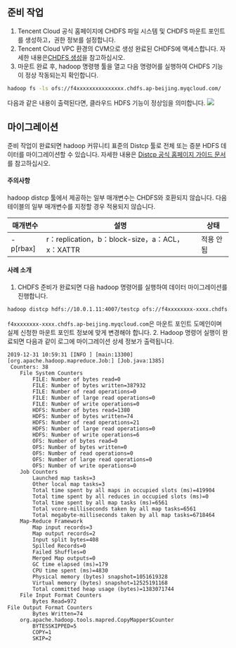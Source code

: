 ## 준비 작업

1. Tencent Cloud 공식 홈페이지에 CHDFS 파일 시스템 및 CHDFS 마운트 포인트를 생성하고，권한 정보를 설정합니다. 
2. Tencent Cloud VPC 환경의 CVM으로 생성 완료된 CHDFS에 액세스합니다. 자세한 내용은[CHDFS 생성](https://intl.cloud.tencent.com/document/product/1106/41961)을 참고하십시오. 
3. 마운트 완료 후, hadoop 명령행 툴을 열고 다음 명령어를 실행하여 CHDFS 기능이 정상 작동되는지 확인합니다. 
```bash
hadoop fs -ls ofs://f4xxxxxxxxxxxxxxx.chdfs.ap-beijing.myqcloud.com/
```
다음과 같은 내용이 출력된다면, 클라우드 HDFS 기능이 정상임을 의미합니다. 
![](https://main.qcloudimg.com/raw/3be9476976dd7da027ea6e634652c00b.png)

## 마이그레이션 

준비 작업이 완료되면 hadoop 커뮤니티 표준의 Distcp 툴로 전체 또는 증분 HDFS 데이터를 마이그레이션할 수 있습니다. 자세한 내용은 [Distcp 공식 홈페이지 가이드 문서](https://hadoop.apache.org/docs/r1.0.4/cn/distcp.html)를 참고하십시오. 

#### 주의사항

hadoop distcp 툴에서 제공하는 일부 매개변수는 CHDFS와 호환되지 않습니다. 다음 테이블의 일부 매개변수를 지정할 경우 적용되지 않습니다. 

| 매개변수| 설명                                        | 상태 |
| -------- | ----------------------------------------------- | -------- |
| -p[rbax] | r：replication，b：block-size，a：ACL，x：XATTR | 적용 안됨   |

#### 사례 소개

1. CHDFS 준비가 완료되면 다음 hadoop 명령어를 실행하여 데이터 마이그레이션를 진행합니다. 
```bash
hadoop distcp hdfs://10.0.1.11:4007/testcp ofs://f4xxxxxxxx-xxxx.chdfs.ap-beijing.myqcloud.com/
```
`f4xxxxxxxx-xxxx.chdfs.ap-beijing.myqcloud.com`은 마운트 포인트 도메인이며 실제 신청한 마운트 포인트 정보에 맞게 변경해야 합니다. 
2. Hadoop 명령어 실행이 완료되면 다음과 같이 로그에 마이그레이션 상세 정보가 출력됩니다. 
```plaintext
2019-12-31 10:59:31 [INFO ] [main:13300] [org.apache.hadoop.mapreduce.Job:] [Job.java:1385]
 Counters: 38
    File System Counters
        FILE: Number of bytes read=0
        FILE: Number of bytes written=387932
        FILE: Number of read operations=0
        FILE: Number of large read operations=0
        FILE: Number of write operations=0
        HDFS: Number of bytes read=1380
        HDFS: Number of bytes written=74
        HDFS: Number of read operations=21
        HDFS: Number of large read operations=0
        HDFS: Number of write operations=6
        OFS: Number of bytes read=0
        OFS: Number of bytes written=0
        OFS: Number of read operations=0
        OFS: Number of large read operations=0
        OFS: Number of write operations=0
    Job Counters
        Launched map tasks=3
        Other local map tasks=3
        Total time spent by all maps in occupied slots (ms)=419904
        Total time spent by all reduces in occupied slots (ms)=0
        Total time spent by all map tasks (ms)=6561
        Total vcore-milliseconds taken by all map tasks=6561
        Total megabyte-milliseconds taken by all map tasks=6718464
    Map-Reduce Framework
        Map input records=3
        Map output records=2
        Input split bytes=408
        Spilled Records=0
        Failed Shuffles=0
        Merged Map outputs=0
        GC time elapsed (ms)=179
        CPU time spent (ms)=4830
        Physical memory (bytes) snapshot=1051619328
        Virtual memory (bytes) snapshot=12525191168
        Total committed heap usage (bytes)=1383071744
    File Input Format Counters
        Bytes Read=972
File Output Format Counters
        Bytes Written=74
    org.apache.hadoop.tools.mapred.CopyMapper$Counter
        BYTESSKIPPED=5
        COPY=1
        SKIP=2
```

